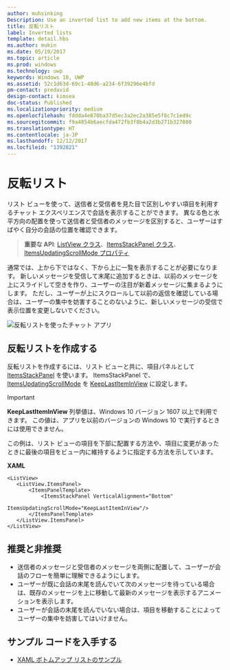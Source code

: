 ```yaml
---
author: muhsinking
Description: Use an inverted list to add new items at the bottom.
title: 反転リスト
label: Inverted lists
template: detail.hbs
ms.author: mukin
ms.date: 05/19/2017
ms.topic: article
ms.prod: windows
ms.technology: uwp
keywords: Windows 10, UWP
ms.assetid: 52c1d63d-69c1-48d6-a234-6f39296e4bfd
pm-contact: predavid
design-contact: kimsea
doc-status: Published
ms.localizationpriority: medium
ms.openlocfilehash: fddda4e870ba37d5ec3a2ec2a385e5f8c7c1ed9c
ms.sourcegitcommit: f9a4854b6aecfda472fb3f8b4a2d3b271b327800
ms.translationtype: HT
ms.contentlocale: ja-JP
ms.lasthandoff: 12/12/2017
ms.locfileid: "1392821"
---
```

# <a name="inverted-lists"></a>反転リスト

 

リスト ビューを使って、送信者と受信者を見た目で区別しやすい項目を利用するチャット エクスペリエンスで会話を表示することができます。  異なる色と水平方向の配置を使って送信者と受信者のメッセージを区別すると、ユーザーはすばやく自分の会話の位置を確認できます。

> **重要な API**: [ListView クラス](https://msdn.microsoft.com/library/windows/apps/windows.ui.xaml.controls.listview.aspx)、[ItemsStackPanel クラス](https://msdn.microsoft.com/library/windows/apps/windows.ui.xaml.controls.itemsstackpanel.aspx)、[ItemsUpdatingScrollMode プロパティ](https://msdn.microsoft.com/library/windows/apps/windows.ui.xaml.controls.itemsstackpanel.itemsupdatingscrollmode.aspx)
 
通常では、上から下ではなく、下から上に一覧を表示することが必要になります。  新しいメッセージを受信して末尾に追加するときは、以前のメッセージを上にスライドして空きを作り、ユーザーの注目が新着メッセージに集まるようにします。  ただし、ユーザーが上にスクロールして以前の返信を確認している場合は、ユーザーの集中を妨害することのないように、新しいメッセージの受信で表示位置を変更しないでください。

![反転リストを使ったチャット アプリ](images/listview-inverted.png)

## <a name="create-an-inverted-list"></a>反転リストを作成する

反転リストを作成するには、リスト ビューと共に、項目パネルとして [ItemsStackPanel](https://msdn.microsoft.com/library/windows/apps/windows.ui.xaml.controls.itemsstackpanel.aspx) を使います。 ItemsStackPanel で、[ItemsUpdatingScrollMode](https://msdn.microsoft.com/library/windows/apps/windows.ui.xaml.controls.itemsstackpanel.itemsupdatingscrollmode.aspx) を [KeepLastItemInView](https://msdn.microsoft.com/library/windows/apps/windows.ui.xaml.controls.itemsupdatingscrollmode.aspx) に設定します。

> [!IMPORTANT]
> **KeepLastItemInView** 列挙値は、Windows 10 バージョン 1607 以上で利用できます。 この値は、アプリを以前のバージョンの Windows 10 で実行するときには使用できません。

この例は、リスト ビューの項目を下部に配置する方法や、項目に変更があったときに最後の項目をビュー内に維持するように指定する方法を示しています。
 
 **XAML**
 ```xaml
<ListView>
    <ListView.ItemsPanel>
        <ItemsPanelTemplate>
            <ItemsStackPanel VerticalAlignment="Bottom"
                             ItemsUpdatingScrollMode="KeepLastItemInView"/>
        </ItemsPanelTemplate>
    </ListView.ItemsPanel>
</ListView>
```

## <a name="dos-and-donts"></a>推奨と非推奨

- 送信者のメッセージと受信者のメッセージを両側に配置して、ユーザーが会話のフローを簡単に理解できるようにします。
- ユーザーが既に会話の末尾を読んでいて次のメッセージを待っている場合は、既存のメッセージを上に移動して最新のメッセージを表示するアニメーションを表示します。
- ユーザーが会話の末尾を読んでいない場合は、項目を移動することによってユーザーの集中を妨害してはいけません。

## <a name="get-the-sample-code"></a>サンプル コードを入手する

- [XAML ボトムアップ リストのサンプル](https://github.com/Microsoft/Windows-universal-samples/tree/master/Samples/XamlBottomUpList)